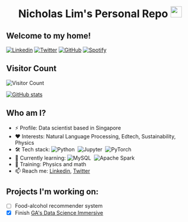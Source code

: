 <!--
**pappymu/pappymu** is a ✨ _special_ ✨ repository because its `README.md` (this file) appears on your GitHub profile.

Here are some ideas to get you started:

- 🔭 I’m currently working on ...
- 🌱 I’m currently learning ...
- 👯 I’m looking to collaborate on ...
- 🤔 I’m looking for help with ...
- 💬 Ask me about ...
- 📫 How to reach me: ...
- 😄 Pronouns: ...
- ⚡ Fun fact: ...
-->

<h1 align="center"> Nicholas Lim's Personal Repo <img src='https://user-images.githubusercontent.com/5713670/87202985-820dcb80-c2b6-11ea-9f56-7ec461c497c3.gif' width='30px'></h1>
<h2> Welcome to my home!</h2>

[![Linkedin](https://img.shields.io/badge/-pappymu-blue?style=flat-square&logo=Linkedin&logoColor=white&link=https://www.linkedin.com/in/pappymu/)](https://www.linkedin.com/in/pappymu/)
[![Twitter](https://img.shields.io/twitter/follow/pappymu?style=social)](https://twitter.com/pappymu)
[![GitHub](https://img.shields.io/github/followers/pappymu?label=follow&style=social)](https://github.com/pappymu)
[![Spotify](https://img.shields.io/badge/Spotify-1ED760?&style=for-the-badge&logo=spotify&logoColor=white)](https://open.spotify.com/user/11133573787)

## Visitor Count
![Visitor Count](https://profile-counter.glitch.me/pappymu/count.svg)

[![GitHub stats](https://github-readme-stats.vercel.app/api?username=pappymu&theme=cobalt)](https://github.com/pappymu/github-readme-stats)

## Who am I?

- ⚡ Profile: Data scientist based in Singapore
- ❤️ Interests: Natural Language Processing, Edtech, Sustainability, Physics
- 🛠  Tech stack: ![Python](https://img.shields.io/badge/-Python-333333?style=flat&logo=python)&nbsp; ![Jupyter](https://img.shields.io/badge/jupyter-%23FA0F00.svg?style=flat&logo=Jupyter)&nbsp; ![PyTorch](https://img.shields.io/badge/PyTorch-%23EE4C2C.svg?style=flat&logo=PyTorch&logoColor=white)&nbsp;
- 🌱 Currently learning: ![MySQL](https://img.shields.io/badge/mysql-%2300f.svg?style=flat&logo=mysql&logoColor=white)&nbsp; ![Apache Spark](https://img.shields.io/badge/Apache_Spark-FFFFFF?style=flat&logo=apachespark&logoColor=#E35A16)&nbsp;
- 📖 Training: Physics and math
- 📫 Reach me: [Linkedin](https://www.linkedin.com/in/pappymu/), [Twitter](twitter.com/pappymu)

## Projects I'm working on:
- [ ] Food-alcohol recommender system
- [x] Finish [GA's Data Science Immersive](https://github.com/pappymu/GA-Projects)
<!-- - [ ] NLP for Classical Chinese (文言文自然语言处理) (probably too ambitious) -->
